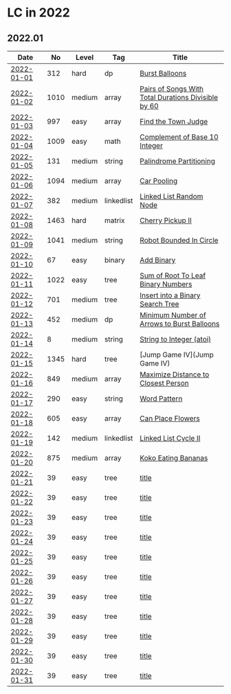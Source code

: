 # LC in 2022

## 2022.01

| Date                   | No   | Level  | Tag        | Title                                                                                                                                     |
| ---------------------- | ---- | ------ | ---------- | ----------------------------------------------------------------------------------------------------------------------------------------- |
| [2022-01-01](01/01.md) | 312  | hard   | dp         | [Burst Balloons](https://leetcode.com/problems/burst-balloons/)                                                                           |
| [2022-01-02](01/02.md) | 1010 | medium | array      | [Pairs of Songs With Total Durations Divisible by 60](https://leetcode.com/problems/pairs-of-songs-with-total-durations-divisible-by-60/) |
| [2022-01-03](01/03.md) | 997  | easy   | array      | [Find the Town Judge](https://leetcode.com/problems/find-the-town-judge/)                                                                 |
| [2022-01-04](01/04.md) | 1009 | easy   | math       | [Complement of Base 10 Integer](https://leetcode.com/problems/complement-of-base-10-integer/)                                             |
| [2022-01-05](01/05.md) | 131  | medium | string     | [Palindrome Partitioning](https://leetcode.com/problems/palindrome-partitioning/)                                                         |
| [2022-01-06](01/06.md) | 1094 | medium | array      | [Car Pooling](https://leetcode.com/problems/car-pooling/)                                                                                 |
| [2022-01-07](01/07.md) | 382  | medium | linkedlist | [Linked List Random Node](https://leetcode.com/problems/linked-list-random-node/)                                                         |
| [2022-01-08](01/08.md) | 1463 | hard   | matrix     | [Cherry Pickup II](https://leetcode.com/problems/cherry-pickup-ii/)                                                                       |
| [2022-01-09](01/09.md) | 1041 | medium | string     | [Robot Bounded In Circle](https://leetcode.com/problems/robot-bounded-in-circle/)                                                         |
| [2022-01-10](01/10.md) | 67   | easy   | binary     | [Add Binary](https://leetcode.com/problems/add-binary/)                                                                                   |
| [2022-01-11](01/11.md) | 1022 | easy   | tree       | [Sum of Root To Leaf Binary Numbers](https://leetcode.com/problems/sum-of-root-to-leaf-binary-numbers/)                                   |
| [2022-01-12](01/12.md) | 701  | medium | tree       | [Insert into a Binary Search Tree](https://leetcode.com/problems/insert-into-a-binary-search-tree/)                                       |
| [2022-01-13](01/13.md) | 452  | medium | dp         | [Minimum Number of Arrows to Burst Balloons](https://leetcode.com/problems/minimum-number-of-arrows-to-burst-balloons/)                   |
| [2022-01-14](01/14.md) | 8    | medium | string     | [String to Integer (atoi)](https://leetcode.com/problems/string-to-integer-atoi/)                                                         |
| [2022-01-15](01/15.md) | 1345 | hard   | tree       | [Jump Game IV](Jump Game IV)                                                                                                              |
| [2022-01-16](01/16.md) | 849  | medium | array      | [Maximize Distance to Closest Person](https://leetcode.com/problems/maximize-distance-to-closest-person/)                                 |
| [2022-01-17](01/17.md) | 290  | easy   | string     | [Word Pattern](https://leetcode.com/problems/word-pattern/)                                                                               |
| [2022-01-18](01/18.md) | 605  | easy   | array      | [Can Place Flowers](https://leetcode.com/problems/can-place-flowers/)                                                                     |
| [2022-01-19](01/19.md) | 142  | medium | linkedlist | [Linked List Cycle II](https://leetcode.com/problems/linked-list-cycle-ii/)                                                               |
| [2022-01-20](01/20.md) | 875  | medium | array      | [Koko Eating Bananas](https://leetcode.com/problems/koko-eating-bananas/)                                                                 |
| [2022-01-21](01/21.md) | 39   | easy   | tree       | [title](url)                                                                                                                              |
| [2022-01-22](01/22.md) | 39   | easy   | tree       | [title](url)                                                                                                                              |
| [2022-01-23](01/23.md) | 39   | easy   | tree       | [title](url)                                                                                                                              |
| [2022-01-24](01/24.md) | 39   | easy   | tree       | [title](url)                                                                                                                              |
| [2022-01-25](01/25.md) | 39   | easy   | tree       | [title](url)                                                                                                                              |
| [2022-01-26](01/26.md) | 39   | easy   | tree       | [title](url)                                                                                                                              |
| [2022-01-27](01/27.md) | 39   | easy   | tree       | [title](url)                                                                                                                              |
| [2022-01-28](01/28.md) | 39   | easy   | tree       | [title](url)                                                                                                                              |
| [2022-01-29](01/29.md) | 39   | easy   | tree       | [title](url)                                                                                                                              |
| [2022-01-30](01/30.md) | 39   | easy   | tree       | [title](url)                                                                                                                              |
| [2022-01-31](01/31.md) | 39   | easy   | tree       | [title](url)                                                                                                                              |
